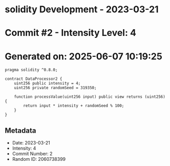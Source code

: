 ﻿# solidity Development - 2023-03-21
# Commit #2 - Intensity Level: 4
# Generated on: 2025-06-07 10:19:25
```solidity
pragma solidity ^0.8.0;

contract DataProcessor2 {
    uint256 public intensity = 4;
    uint256 private randomSeed = 319350;

    function processValue(uint256 input) public view returns (uint256) {
        return input * intensity + randomSeed % 100;
    }
}
```
## Metadata
- Date: 2023-03-21
- Intensity: 4
- Commit Number: 2
- Random ID: 2060738399
